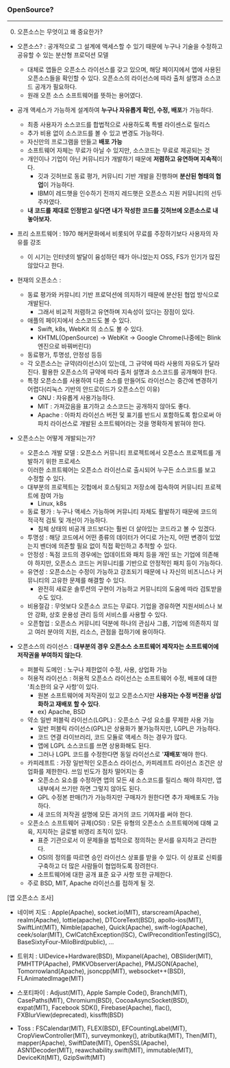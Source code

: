 ### OpenSource?
---

0. 오픈소스는 무엇이고 왜 중요한가?
- 오픈소스? : 공개적으로 그 설계에 액세스할 수 있기 때문에 누구나 기술을 수정하고 공유할 수 있는 분산형 프로덕션 모델
    + 대체로 앱들은 오픈소스 라이선스를 갖고 있으며, 해당 페이지에서 앱에 사용된 오픈소스들을 확인할 수 있다. 오픈소스의 라이선스에 따라 출처 설명과 소스코드 공개가 필요하다.
    + 원래 오픈 소스 소프트웨어를 뜻하는 용어였다.
- 공개 액세스가 가능하게 설계하여 **누구나 자유롭게 확인, 수정, 배포**가 가능하다.
    + 최종 사용자가 소스코드를 합법적으로 사용하도록 특별 라이센스로 릴리스
    + 추가 비용 없이 소스코드를 볼 수 있고 변경도 가능하다.
    + 자신만의 프로그램을 만들고 **배포 가능**
    + 소프트웨어 자체는 무료가 아닐 수 있지만, 소스코드는 무료로 제공되는 것
    + 개인이나 기업이 아닌 커뮤니티가 개발하기 때문에 **저렴하고 유연하며 지속적**이다.
        * 깃과 깃허브로 동료 평가, 커뮤니티 기반 개발을 진행하며 **분산된 형태의 협업**이 가능하다.
        * IBM이 레드햇을 인수하기 전까지 레드햇은 오픈소스 지원 커뮤니티의 선두주자였다.
    + **내 코드를 제대로 인정받고 싶다면 내가 작성한 코드를 깃허브에 오픈소스로 내 놓아보자.**
    
- 프리 소프트웨어 : 1970 해커문화에서 비롯되어 무료를 주장하기보다 사용자의 자유를 강조
    + 이 시기는 인터넷의 발달이 융성하던 때가 아니었는지 OSS, FS가 인기가 많진 않았다고 한다.

- 현재의 오픈소스 :
    + 동료 평가와 커뮤니티 기반 프로덕션에 의지하기 때문에 분산된 협업 방식으로 개발된다.
        * 그래서 비교적 저렴하고 유연하며 지속성이 있다는 장점이 있다.
    + 애플의 페이지에서 소스코드도 볼 수 있다.
        * Swift, k8s, WebKit 의 소스도 볼 수 있다.
        * KHTML(OpenSource) -> WebKit -> Google Chrome(나중에는 Blink 엔진으로 바꿔버린다)
    + 동료평가, 투명성, 안정성 등등
    + 각 오픈소스는 규약(라이선스)이 있는데, 그 규약에 따라 사용의 자유도가 달라진다. 활용한 오픈소스의 규약에 따라 출처 설명과 소스코드를 공개해야 한다.
    + 특정 오픈소스를 사용하여 다른 소스를 만들어도 라이선스는 중간에 변경하기 어렵다(리눅스 기반의 안드로이드가 오픈소스인 이유)
        * GNU : 자유롭게 사용가능하다.
        * MIT : 가져갔음을 표기하고 소스코드는 공개하지 않아도 좋다.
        * Apache : 아파치 라이선스 버전 및 표기를 반드시 포함하도록 함으로써 아파치 라이선스로 개발된 소프트웨어라는 것을 명확하게 밝혀야 한다.

- 오픈소스는 어떻게 개발되는가?
    + 오픈소스 개발 모델 : 오픈소스 커뮤니티 프로젝트에서 오픈소스 프로젝트를 개발하기 위한 프로세스
    + 이러한 소프트웨어는 오픈소스 라이선스로 출시되어 누구든 소스코드를 보고 수정할 수 있다.
    + 대부분의 프로젝트는 깃헙에서 호스팅되고 저장소에 접속하여 커뮤니티 프로젝트에 참여 가능
        * Linux, k8s
    + 동료 평가 : 누구나 액세스 가능하며 커뮤니티 자체도 활발하기 때문에 코드의 적극적 검토 및 개선이 가능하다.
        * 침체 상태의 비공개 코드보다는 훨씬 더 살아있는 코드라고 볼 수 있겠다.
    + 투명성 : 해당 코드에서 어떤 종류의 데이터가 어디로 가는지, 어떤 변경이 있었는지 벤더에 의존할 필요 없이 직접 확인하고 추적할 수 있다.
    + 안정성 : 독점 코드의 경우에는 업데이트와 패치 등을 개인 또는 기업에 의존해야 하지만, 오픈소스 코드는 커뮤니티를 기반으로 안정적인 패치 등이 가능하다.
    + 유연성 : 오픈소스는 수정이 가능하고 강조되기 때문에 나 자신의 비즈니스나 커뮤니티의 고유한 문제를 해결할 수 있다.
        * 완전히 새로운 솔루션의 구현이 가능하고 커뮤니티의 도움에 따라 검토받을 수도 있다.
    + 비용절감 : 무엇보다 오픈소스 코드는 무료다. 기업을 경유하면 지원서비스나 보안 강화, 상호 운용성 관리 등의 서비스를 사용할 수 있다.
    + 오픈협업 : 오픈소스 커뮤니티 덕분에 하나의 관심사 그룹, 기업에 의존하지 않고 여러 분야의 지원, 리소스, 관점을 접하기에 용이하다.

- 오픈소스의 라이선스 : **대부분의 경우 오픈소스 소프트웨어 제작자는 소프트웨어에 저작권을 부여하지 않는다**.
    + 퍼블릭 도메인 : 노구나 제한없이 수정, 사용, 상업화 가능
    + 허용적 라이선스 : 허용적 오픈소스 라이선스는 소프트웨어 수정, 배포에 대한 '최소한의 요구 사항'이 있다.
        * 원본 소프트웨어에 저작권이 있고 오픈소스지만 **사용자는 수정 버전을 상업화하고 재배포 할 수 있다**.
        * ex) Apache, BSD
    + 약소 일반 퍼블릭 라이선스(LGPL) : 오픈소스 구성 요소를 무제한 사용 가능
        * 일반 퍼블릭 라이선스(GPL)은 상용화가 불가능하지만, LGPL은 가능하다.
        * 코드 연결 라이브러리, 코드 모듈로 액세스 하는 경우가 많다.
        * 앱에 LGPL 소스코드를 쓰면 상용화해도 된다.
        * 그러나 LGPL 코드를 수정한다면 동일 라이선스로 '**재배포**'해야 한다.
    + 카피레프트 : 가장 일반적인 오픈소스 라이선스, 카피레프트 라이선스 조건은 상업화를 제한한다. 쓰임 빈도가 점차 떨어지는 중
        * 오픈소스 요소를 수정하면 앱의 모든 새 소스코드를 릴리스 해야 하지만, 앱 내부에서 쓰기만 하면 그렇지 않아도 된다.
        * GPL 수정본 판매(?)가 가능하지만 구매자가 원한다면 추가 재배포도 가능하다.
        * 새 코드의 저작권 설명에 모든 과거의 코드 기여자를 써야 한다.
    + 오픈소스 소프트웨어 규제(OSI) : 모든 유형의 오픈소스 소프트웨어에 대해 교육, 지지하는 글로벌 비영리 조직이 있다.
        * 표준 기관으로서 이 문제들을 법적으로 정의하는 문서를 유지하고 관리한다.
        * OSI의 정의를 따르면 승인 라이선스 상표를 받을 수 있다. 이 상표로 신뢰를 구축하고 더 많은 사람들이 협업하도록 장려한다.
        * 소프트웨어에 대한 공개 표준 요구 사항 또한 규제한다.
    + 주로 BSD, MIT, Apache 라이선스를 접하게 될 것.
    
[앱 오픈소스 조사]
- 네이버 지도 : Apple(Apache), socket.io(MIT), starscream(Apache), realm(Apache), lottie(apache), DTCoreText(BSD), apollo-ios(MIT), SwiftLint(MIT), Nimble(apache), Quick(Apache), swift-log(Apache), ceek/solar(MIT), CwlCatchException(ISC), CwlPreconditionTesting(ISC), BaseSixtyFour-MiloBird(public), ...

- 트위치 : UIDevice+Hardware(BSD), Mixpanel(Apache), OBSlider(MIT), PMHTTP(Apache), PMKVObserver(Apache), PMJSON(Apache), Tomorrowland(Apache), jsoncpp(MIT), websocket++(BSD), FLAnimatedImage(MIT)

- 스포티파이 : Adjust(MIT), Apple Sample Code(), Branch(MIT), CasePaths(MIT), Chromium(BSD), CocoaAsyncSocket(BSD), expat(MIT), Facebook SDK(), Firebase(Apache), flac(), FXBlurView(deprecated), kissfft(BSD)

- Toss : FSCalendar(MIT), FLEX(BSD), EFCountingLabel(MIT), CropViewController(MIT), surveymonkey(), atributika(MIT), Then(MIT), mapper(Apache), SwiftDate(MIT), OpenSSL(Apache), ASN1Decoder(MIT), reawchability.swift(MIT), immutable(MIT), DeviceKit(MIT), GzipSwift(MIT)